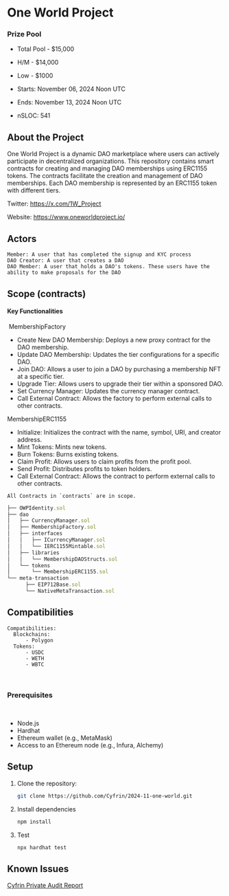 # One World Project

### Prize Pool

- Total Pool - $15,000
- H/M - $14,000
- Low - $1000

- Starts: November 06, 2024 Noon UTC
- Ends: November 13, 2024 Noon UTC

- nSLOC: 541

[//]: # (contest-details-open)

## About the Project

One World Project is a dynamic DAO marketplace where users can actively participate in decentralized organizations. This repository contains smart contracts for creating and managing DAO memberships using ERC1155 tokens. The contracts facilitate the creation and management of DAO memberships. Each DAO membership is represented by an ERC1155 token with different tiers.

Twitter: https://x.com/1W_Project

Website: https://www.oneworldproject.io/

## Actors
```
Member: A user that has completed the signup and KYC process
DAO Creator: A user that creates a DAO
DAO Member: A user that holds a DAO's tokens. These users have the ability to make proposals for the DAO
```

[//]: # (contest-details-close)

[//]: # (scope-open)

## Scope (contracts)

#### Key Functionalities
​
MembershipFactory

- Create New DAO Membership: Deploys a new proxy contract for the DAO membership.
- Update DAO Membership: Updates the tier configurations for a specific DAO.
- Join DAO: Allows a user to join a DAO by purchasing a membership NFT at a specific tier.
- Upgrade Tier: Allows users to upgrade their tier within a sponsored DAO.
- Set Currency Manager: Updates the currency manager contract.
- Call External Contract: Allows the factory to perform external calls to other contracts.

 MembershipERC1155

- Initialize: Initializes the contract with the name, symbol, URI, and creator address.
- Mint Tokens: Mints new tokens.
- Burn Tokens: Burns existing tokens.
- Claim Profit: Allows users to claim profits from the profit pool.
- Send Profit: Distributes profits to token holders.
- Call External Contract: Allows the contract to perform external calls to other contracts.
​
```
All Contracts in `contracts` are in scope.
```
```js
├── OWPIdentity.sol
├── dao
│   ├── CurrencyManager.sol
│   ├── MembershipFactory.sol
│   ├── interfaces
│   │   ├── ICurrencyManager.sol
│   │   └── IERC1155Mintable.sol
│   ├── libraries
│   │   └── MembershipDAOStructs.sol
│   └── tokens
│       └── MembershipERC1155.sol
└── meta-transaction
      ├── EIP712Base.sol
      └── NativeMetaTransaction.sol
```

## Compatibilities

```
Compatibilities:
  Blockchains:
      - Polygon
  Tokens:
      - USDC
      - WETH
      - WBTC
```

[//]: # (scope-close)

[//]: # (getting-started-open)

​
### Prerequisites
​
- Node.js
- Hardhat
- Ethereum wallet (e.g., MetaMask)
- Access to an Ethereum node (e.g., Infura, Alchemy)

## Setup

1. Clone the repository:
    ```sh
    git clone https://github.com/Cyfrin/2024-11-one-world.git
    ```

2. Install dependencies
    ```sh
    npm install
    ```

3. Test
    ```sh
    npx hardhat test
    ```


[//]: # (getting-started-close)
[//]: # (known-issues-open)

## Known Issues

[Cyfrin Private Audit Report](https://github.com/user-attachments/files/17599046/2024-10-29-one-world-project-v2.0.pdf)


[//]: # (known-issues-close)
